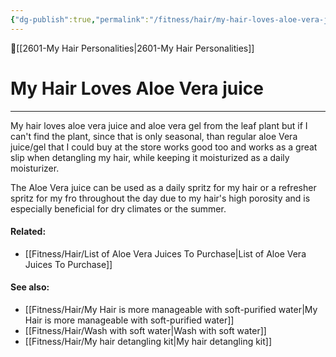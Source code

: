 ```yaml
---
{"dg-publish":true,"permalink":"/fitness/hair/my-hair-loves-aloe-vera-juice/","dgPassFrontmatter":true,"created":"2023-06-11T23:11:52.866-07:00","updated":"2023-09-05T23:33:06.636-07:00"}
---
```


🔺[[2601-My Hair Personalities\|2601-My Hair Personalities]]


# My Hair Loves Aloe Vera juice
---

My hair loves aloe vera juice and aloe vera gel from the leaf plant but if I can't find the plant, since that is only seasonal, than regular aloe Vera juice/gel that I could buy at the store works good too and works as a great slip when detangling my hair, while keeping it moisturized as a daily moisturizer.

The Aloe Vera juice can be used as a daily spritz for my hair or a refresher spritz for my fro throughout the day due to my hair's high porosity and is especially beneficial for dry climates or the summer. 



#### Related: 
- [[Fitness/Hair/List of Aloe Vera Juices To Purchase\|List of Aloe Vera Juices To Purchase]]

#### See also:
- [[Fitness/Hair/My Hair is more manageable with soft-purified water\|My Hair is more manageable with soft-purified water]]
- [[Fitness/Hair/Wash with soft water\|Wash with soft water]]
- [[Fitness/Hair/My hair detangling kit\|My hair detangling kit]]


